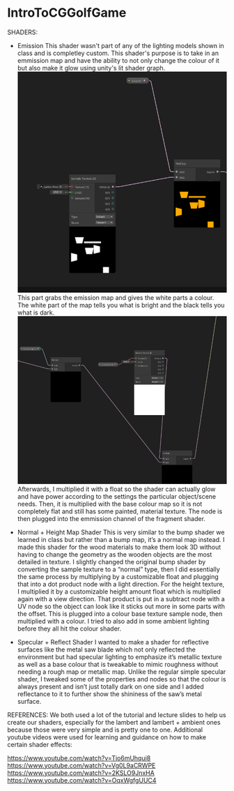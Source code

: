 # IntroToCGGolfGame

SHADERS:
- Emission
This shader wasn't part of any of the lighting models shown in class and is completley custom. This shader's purpose is to take in an emmission map and have the ability to not only change the colour of it but also make it glow using unity's lit shader graph. 
![Alt text](image-1.png)
This part grabs the emission map and gives the white parts a colour. The white part of the map tells you what is bright and the black tells you what is dark. 
![Alt text](image-2.png)
Afterwards, I multiplied it with a float so the shader can actually glow and have power according to the settings the particular object/scene needs. Then, it is multiplied with the 
base colour map so it is not completely flat and still has some painted, material texture. The node is then plugged into the emmission channel of the fragment shader. 

- Normal + Height Map Shader
This is very similar to the bump shader we learned in class but rather than a bump map, it’s a normal map instead. I made this shader for the wood materials to make them look 3D without having to change the geometry as the wooden objects are the most detailed in texture. I slightly changed the original bump shader by converting the sample texture to a “normal” type, then I did essentially the same process by multiplying by a customizable float and plugging that into a dot product node with a light direction. 
For the height texture, I multiplied it by a customizable height amount float which is multiplied again with a view direction. That product is put in a subtract node with a UV node so the object can look like it sticks out more in some parts with the offset. This is plugged into a colour base texture sample node, then multiplied with a colour. I tried to also add in some ambient lighting before they all hit the colour shader.

- Specular + Reflect Shader
I wanted to make a shader for reflective surfaces like the metal saw blade which not only reflected the environment but had specular lighting to emphasize it’s metallic texture as well as a base colour that is tweakable to mimic roughness without needing a rough map or metallic map. Unlike the regular simple specular shader, I tweaked some of the properties and nodes so that the colour is always present and isn’t just totally dark on one side and I added reflectance to it to further show the shininess of the saw’s metal surface. 


REFERENCES: 
We both used a lot of the tutorial and lecture slides to help us create our shaders, especially for the lambert and lambert + ambient ones because those were very simple and is pretty one to one.
Additional youtube videos were used for learning and guidance on how to make certain shader effects:

https://www.youtube.com/watch?v=Tjo6mUhqui8
https://www.youtube.com/watch?v=Vg0L9aCRWPE
https://www.youtube.com/watch?v=2KSLO9JnxHA
https://www.youtube.com/watch?v=OqxWgfgUUC4
